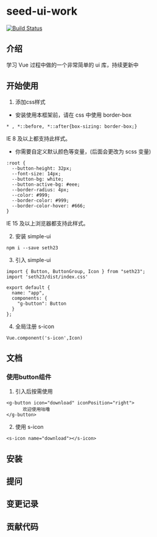 # seed-ui-work
[![Build Status](https://travis-ci.org/SethLee23/simple-ui.svg?branch=master)](https://travis-ci.org/SethLee23/simple-ui)

## 介绍
学习 Vue 过程中做的一个非常简单的 ui 库，持续更新中
## 开始使用

1. 添加css样式
* 安装使用本框架前，请在 css 中使用 border-box
```
* , *::before, *::after{box-sizing: border-box;}
```
IE 8 及以上都支持此样式。

* 你需要自定义默认颜色等变量，(后面会更改为 scss 变量)
```
:root {
  --button-height: 32px;
  --font-size: 14px;
  --button-bg: white;
  --button-active-bg: #eee;
  --border-radius: 4px;
  --color: #999;
  --border-color: #999;
  --border-color-hover: #666;
}
```
IE 15 及以上浏览器都支持此样式。

2. 安装 simple-ui
```
npm i --save seth23
```

3. 引入 simple-ui
```
import { Button, ButtonGroup, Icon } from "seth23";
import 'seth23/dist/index.css'

export default {
  name: "app",
  components: {
    "g-button": Button
  }
};
```
4. 全局注册 s-icon
```
Vue.component('s-icon',Icon)
``` 
## 文档
### 使用button组件
1. 引入后按需使用 <g-button> 
```
<g-button icon="download" iconPosition="right">
      欢迎使用咕噜
</g-button>
```
2. 使用 s-icon
```
<s-icon name="download"></s-icon>
```
## 安装
## 提问
## 变更记录
## 贡献代码



